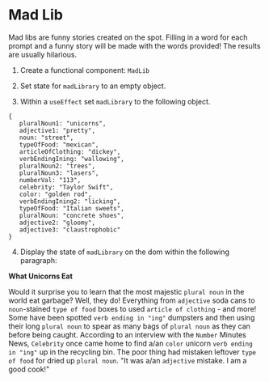 # Mad Lib
Mad libs are funny stories created on the spot. Filling in a word for each prompt and a funny story will be made with the words provided! The results are usually hilarious.

1. Create a functional component: `MadLib`

2. Set state for `madLibrary` to an empty object.

3. Within a `useEffect` set `madLibrary` to the following object.
```
{
   pluralNoun1: "unicorns",
   adjective1: "pretty",
   noun: "street",
   typeOfFood: "mexican",
   articleOfClothing: "dickey",
   verbEndingIning: "wallowing",
   pluralNoun2: "trees",
   pluralNoun3: "lasers",
   numberVal: "113",
   celebrity: "Taylor Swift",
   color: "golden rod",
   verbEndingIning2: "licking",
   typeOfFood: "Italian sweets",
   pluralNoun: "concrete shoes",
   adjective2: "gloomy",
   adjective3: "claustrophobic"
}
```

4. Display the state of `madLibrary` on the dom within the following paragraph:

**What Unicorns Eat**

Would it surprise you to learn that the most majestic `plural noun` in the world eat garbage? Well, they do! Everything from `adjective` soda cans to `noun`-stained `type of food` boxes to used `article of clothing` - and more! Some have been spotted `verb ending in "ing"` dumpsters and then using their long `plural noun` to spear as many bags of `plural noun` as they can before being caught. According to an interview with the `Number` Minutes News,
`Celebrity` once came home to find a/an `color` unicorn `verb ending in "ing"` up in the recycling bin. The poor thing had mistaken leftover `type of food` for dried up `plural noun`. "It was a/an `adjective` mistake. I am a good cook!"

